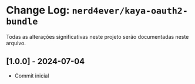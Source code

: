 Change Log: `nerd4ever/kaya-oauth2-bundle`
====================================
Todas as alterações significativas neste projeto serão documentadas neste arquivo.

## [1.0.0] - 2024-07-04

- Commit inicial
